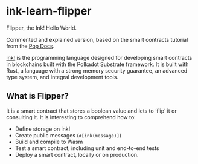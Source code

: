 # ink-learn-flipper

Flipper, the Ink! Hello World.

Commented and explained version, based on the smart contracts tutorial from the [Pop Docs](https://learn.onpop.io/contracts).

[ink!](https://use.ink/) is the programming language designed for developing smart contracts in blockchains built with the Polkadot Substrate framework.
It is built with Rust, a language with a strong memory security guarantee, an advanced type system, and integral development tools.


## What is Flipper?

It is a smart contract that stores a boolean value and lets to ‘flip’ it or consulting it. It is interesting to comprehend how to:

- Define storage on ink!
- Create public messages (`#[ink(message)]`)
- Build and compile to Wasm
- Test a smart contract, including unit and end-to-end tests
- Deploy a smart contract, locally or on production.
